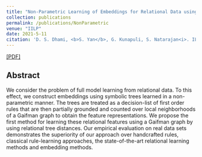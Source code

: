 ```yaml
---
title: "Non-Parametric Learning of Embeddings for Relational Data using Gaifman Locality Theorem"
collection: publications
permalink: /publications/NonParametric
venue: "IILP"
date: 2021-5-11
citation: 'D. S. Dhami, <b>S. Yan</b>, G. Kunapuli, S. Natarajan<i>. ILP, 2021</i>.'
---
```


[[PDF]](https://dl.acm.org/doi/abs/10.1007/978-3-030-97454-1_7)

## Abstract
We consider the problem of full model learning from relational data. To this effect, we construct embeddings using symbolic trees learned in a non-parametric manner. The trees are treated as a decision-list of first order rules that are then partially grounded and counted over local neighborhoods of a Gaifman graph to obtain the feature representations. We propose the first method for learning these relational features using a Gaifman graph by using relational tree distances. Our empirical evaluation on real data sets demonstrates the superiority of our approach over handcrafted rules, classical rule-learning approaches, the state-of-the-art relational learning methods and embedding methods.
